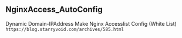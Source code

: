 
## NginxAccess_AutoConfig
Dynamic Domain-IPAddress Make Nginx Accesslist Config (White List)
```https://blog.starryvoid.com/archives/585.html```

